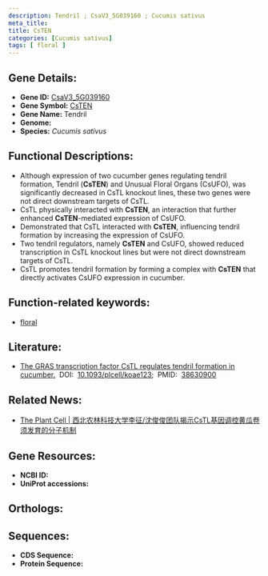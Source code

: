 ```yaml
---
description: Tendril ; CsaV3_5G039160 ; Cucumis sativus
meta_title:
title: CsTEN
categories: [Cucumis sativus]
tags: [ floral ]
---
```


## Gene Details:
- **Gene ID:** [CsaV3_5G039160]()
- **Gene Symbol:** <u>CsTEN</u>
- **Gene Name:** Tendril
- **Genome:** 
- **Species:** *Cucumis sativus*

## Functional Descriptions:
   - Although expression of two cucumber genes regulating tendril formation, Tendril (**CsTEN**) and Unusual Floral Organs (CsUFO), was significantly decreased in CsTL knockout lines, these two genes were not direct downstream targets of CsTL.
   - CsTL physically interacted with **CsTEN**, an interaction that further enhanced **CsTEN**-mediated expression of CsUFO.
   - Demonstrated that CsTL interacted with **CsTEN**, influencing tendril formation by increasing the expression of CsUFO.
   - Two tendril regulators, namely **CsTEN** and CsUFO, showed reduced transcription in CsTL knockout lines but were not direct downstream targets of CsTL.
   - CsTL promotes tendril formation by forming a complex with **CsTEN** that directly activates CsUFO expression in cucumber.

## Function-related keywords:
   - [floral](/tags/floral/)

## Literature:
   - [The GRAS transcription factor CsTL regulates tendril formation in cucumber.](https://www.doi.org/10.1093/plcell/koae123)&nbsp;&nbsp;DOI:&nbsp;&nbsp;[10.1093/plcell/koae123](https://www.doi.org/10.1093/plcell/koae123);&nbsp;&nbsp;PMID:&nbsp;&nbsp;[38630900](https://pubmed.ncbi.nlm.nih.gov/38630900/)

## Related News:
   - [The Plant Cell | 西北农林科技大学李征/沈俊俊团队揭示CsTL基因调控黄瓜卷须发育的分子机制](https://mp.weixin.qq.com/s?__biz=Mzg3MDEwNDEyMg==&mid=2247566648&idx=2&sn=86f2f9d29aa22acc86e2235f56f86a0d&chksm=cfbc95453bb46f3d3e5e40cdfcf9ea6f73fe944b7eda8ac372f7296bc1800966906708d21114&scene=27#wechat_redirect)

## Gene Resources:
- **NCBI ID:**  [](https://www.ncbi.nlm.nih.gov/search/all/?term=)
- **UniProt accessions:**  [](https://www.uniprot.org/uniprotkb//entry)

## Orthologs:

## Sequences:
- **CDS Sequence:**
- **Protein Sequence:**

